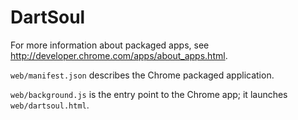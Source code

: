 DartSoul
========

For more information about packaged apps, see
http://developer.chrome.com/apps/about_apps.html.

`web/manifest.json` describes the Chrome packaged application.

`web/background.js` is the entry point to the Chrome app; it launches
`web/dartsoul.html`.
